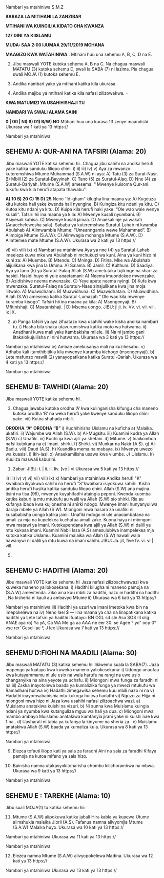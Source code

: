 Nambari ya mtahiniwa
S.M.Z

**BARAZA LA MITIHANI LA ZANZIBAR**

**MTIHANI WA KUINGILIA KIDATO CHA KWANZA**

**127 DINI YA KIISLAMU**

**MUDA: SAA 2:00 IJUMAA 29/11/2019 MCHANA**

**MAAGIZO KWA WATAHINIWA**
. Mtihani huu una sehemu A, B, C, D na E.

2. Jibu maswali YOTE kutoka sehemu A, B na C. Na chagua maswali
MATATU (3) kutoka sehemu D, swali la SABA (7) ni lazima. Pia chagua swali MOJA (1) kutoka sehemu E.

3. Andika nambari yako ya mtihani katika kila ukurasa.

4. Andika majibu ya mtihani katika kila nafasi zilizowekwa.
=

**KWA MATUMIZI YA USAHIHISHAJI TU**

**NAMBARI YA SWALI ALAMA SAINI**

**0 | 00 | NI) 6) 01) B/W) NO**
Mtihani huu una kurasa 13 zenye maandishi
Ukurasa wa 1 kati ya 13
https://

Nambari ya mtahiniwa

## SEHEMU A: QUR-ANI NA TAFSIRI (Alama: 20)
Jibu maswali YOTE katika sehemu hii.
Chagua jibu sahihi na andika herufi yake katika sanduku liliopo chini.
i)
ii)
iii)
iv)
v)
Aya za mwanzo kuteremshiwa Mtume Muhammad (S.A.W) ni aya:
A) Tatu (3) za Surat-Nasr. B) Mbili (2) za Suratul-Bayyinah.
C) Tano (5) za Suratul-Alaq. D) Nne (4) za Suratul-Qariyah.
Mtume (S.A.W) amesema: “ Mwenye kuisoma Qur-ani tukufu kwa kila herufi atapata thawabu”:

**A) 10 B) 20 C) 15 D) 25**
Neno “Id-gham” kilugha lina maana ya:
A) Kugeuza kitu kutoka hali yake kwenda hali nyengine.
B) Kuingiza kitu ndani ya kitu.
C) Kutoa kitu ndani ya kitu. D) Kuipa kila herufi haki yake.
“Ole wao wale wenye kusali”. Tafsiri hii ina maana ya kila:
A) Mwenye kusali nyumbani. B) Asiyesali kabisa.
C) Mwenye kusali jamaa. D) Anaesali nje ya wakati
(Anaechelewesha sala).
Sababu ya kuteremshwa Suratul-Lahab ni kwamba Abulahab
A) Alimwambia Mtume: “Umeanngamia wewe Muhammad”.
B) Alimpiga Mtume (S.A.W).
C) Alimwagia mchanga Mtume (S.A.W).
D) Alimtemea mate Mtume (S.A.W).
Ukurasa wa 2 kati ya 13
https://

vi)
vii)
viii)
ix)
x)
Nambari ya mtahiniwa
Aya ya nne (4) ya Suratul-Lahab imeeleza kuwa mke wa Abulahab ni mchukuzi wa kuni. Aina ya kuni hizo ni kuni za:
A) Muembe. B) Mtende. C) Mninga. D) Fitina.
Mke wa Abulahab alijulikana kwa jina la Ummu:
A) Salama. B) Jamil. C) Kulthum. D) Saadiya.
Aya ya tano (5) ya Suratul-Falaq Allah (S.W) ametutaka tujikinge na shari za hasidi. Hasidi huyo ni yule anaetamani:
A) Neema imuondokee mwenzake. B) Azidishiwe neema mwenzake.
C) Yeye apate neema nyingi. D) Kufa kwa mwenzake.
Suratul-Falaq na Suratun-Naas zinajulikana kwa jina moja liitwalo:
A) Muawidhaani. B) Muawidhuna. C) Muawidhatain. D) Muawidhina.
Allah (S.W) amesema katika Suratul-Lumazah “ Ole wao kila mwenye kuramba kisogo”. Tafsiri hii ina maana ya kila:
A) Msengenyaji. B) Mfitinishaji.
C) Mpatanishaji. | D) Msema uongo.
JIBU:
ji ji. iv. Vv. vi. vii. viii. ix |X.

2. a) Panga tafsiri ya aya zifuatazo kwa usahihi wake kisha andika nambari tu.
i) Hasha bila shaka utavurumishwa katika moto wa hutwama.
ii)
Anadhani kuwa mali yake itambakisha milele.
iii) Na ni jambo gani litakalokujuilisha ni nini hutwama.
Ukurasa wa 3 kati ya 13
https://

Nambari ya mtahiniwa iv) Ambae amekusanya mali na kuzihesabu.
v) Adhabu kali itamthibitikia kila mwenye kuramba kichogo
(msengenyaji).
b) Lete mafunzo mawili (2) yanayopatikana katika Suratul-Qariah.
Ukurasa wa 4 kati ya 13
https://

Nambari ya mtahiniwa

## SEHEMU B: TAWHIDI (Alama: 20)
Jibu maswali YOTE katika sehemu hii.

3. Chagua jawabu kutoka orodha ‘A’ kwa kulinganisha kifungu cha maneno kutoka orodha ‘B’ na weka herufi yake kwenye sanduku liliopo chini yake.
vii) Kutoa shahada mbili.

**ORODHA “A” ORODHA “B”**
i) Kudhihirisha Uislamu na kuficha a) Malaika.
ukafiri.
ii) Wajumbe wa Allah (S.W). b) Al-Mugsitu.
iii) Kuamini kudra ya Allah (S.W) c) Unafiki.
iv) Kuchinja kwa ajili ya shetani. d) Mitume.
v) Inaikomboa nafsi kutokana na e) Imani.
shirki.
f) Shirki.
vi) Munkar na Nakir (A.S).
g) Al-Badiu.
viii) Daud (A.S).
h) Kuandika mema na mabaya.
ix) Mwenye uwezo wa kuasisi.
i) Ikh-lasi.
x) Anaekamilisha usawa kwa viumbe.
J) Uislamu.
k) Kuuliza maswali kaburini.
1) Zabur.
JIBU:
i. | ii. ii, liv. [ve | vi
Ukurasa wa 5 kati ya 13
https://

ii)
iii)
iv)
v)
vi)
vii)
viii)
ix)
x)
Nambari ya mtahiniwa
Andika herufi "K" kwaibara iliyokuwa sahihi na herufi "S"kwaibara isiyokuwa sahihi. Kisha andika herufi husika katika sanduku liliopo chini.
Allah (S.W) ana majina tisini na tisa (99), mwenye kuyahifadhi ataingia peponi.
Kwenda kuomba katika kaburi la mtu mtukufu au walii wa Allah (S.W)
sio shirki.
Ria au kufanya ibada kwa kujionesha ni shirki ndogo.
Mwenye imani hunyanyuliwa daraja mbele ya Allah (S.W).
Miongoni mwa hasara za unafiki ni kusababisha uongo katika jamii.
Unafiki mdogo ni ule unaoambatana na amali za mja na kupelekea kuchafua amali zake.
Kuona haya ni miongoni mwa matawi ya imani.
Kutokupendana kwa ajili ya Allah (S.W) ni dalili ya mtu kukosa imani.
Kuamini Nabii Issa (A.S) amesulubiwa inampelekea mja kutoka katika
Uislamu.
Kuamini malaika wa Allah (S.W) hawali wala hawanywi ni dalili ya mtu kuwa na imani sahihi.
JIBU:
Ja. jit, five fv. vi. vi | vill.

5.

## SEHEMU C: HADITHI (Alama: 20)
Jibu maswali YOTE katika sehemu hii
Jaza nafasi zilizoachwawazi kwa kuweka maneno yaliokosekana.
i) Hadithi kilugha ni maneno pamoja na
(S.A.W) amevitenda.
Ziko aina kuu mbili za hadithi, nazo ni hadithi na hadithi
, Na kisheria ni kauli au ambavyo Mtume ii)
Ukurasa wa 6 kati ya 13
https://

Nambari ya mtahiniwa iii) Hadithi ya uzuri wa imani imetoka kwa bin na imepokelewa na iv) Neno !ael $ — lina maana ya cha na linapatikana katika hadithi ya
Lete tafsiri ya hadithi ifuatayo:
BN OGL sd sle Aso SOS III olig
ANAE aya ro] Ya yA, Ca WA Me ga aa AAA ne eer 30. se Agee ° yo" oop 0° vse rer’ Gesell ae °, J
lee
Ukurasa wa 7 kati ya 13
https://

Nambari ya mtahiniwa

## SEHEMU D:FIOHI NA MAADILI (Alama: 30)
Jibu maswali MATATU (3) katika sehemu hii likiwemo suala la SABA(7).
Jaza mapengo yafuatayo kwa kuweka maneno yaliokosekana:
i) Udongo unaofaa kwa kutayammamu ni ule usio na wala harufu na rangi na uwe usio changanyika na aina yeyote ya uchafu.
ii) Miongoni mwa funga za faradhi ni na iii) Zakka inayotolewa baada ya kumalizika funga ya mwezi mtukufu wa
Ramadhani huitwa iv) Hadathi zimegawika sehemu kuu mbili nazo ni na v) Hadathi inayomsababishia mtu kukoga huitwa hadathi vi) Nguzo za Hijja ni miongoni mwa hizo ni
Jaza kwa usahihi nafasi zilizoachwa wazi.
a) Muislamu anatakiwa kuishi na vizuri.
b) Ni sunna kwa Muislamu kuingia ndani ya nyumba kwa kutanguliza mguu wa hali ya dua.
c) Miongoni mwa mambo ambayo Muislamu anatakiwa kumfanyia jirani yake ni kuishi nae kwa 1
na .
d) Uasharati ni tabia ya kufanya la kinyume na sheria za .
e) Muislamu anatakiwa Allah (S.W) baada ya kumaliza kula.
Ukurasa wa 8 kati ya 13
https://

Nambari ya mtahiniwa

9. Elezea tofauti iliopo kati ya sala za faradhi Aini na sala za faradhi Kifaya pamoja na kutoa mifano ya sala hizo.

10. Bainisha namna utakavyokitoharisha chombo kilichorambwa na mbwa.
Ukurasa wa 9 kati ya 13
https://

Nambari ya mtahiniwa

## SEHEMU E : TAREKHE (Alama: 10)
Jibu suali MOJA(1) tu katika sehemu hii:

11. Mtume (S.A.W) alipokuwa katika jabali Hira kabla ya kupewa Utume alimshukia malaika Jibril (A.S). Fafanua namna alivyomjia Mtume
(S.A.W) Malaika huyo.
Ukurasa wa 10 kati ya 13
https://

Nambari ya mtahiniwa
Ukurasa wa 11 kati ya 13
https://

Nambari ya mtahiniwa

12. Elezea namna Mtume (S.A.W) alivyopokelewa Madina.
Ukurasa wa 12 kati ya 13
https://

Nambari ya mtahiniwa
Ukurasa wa 13 kati ya 13
https://